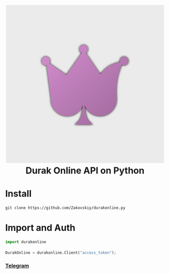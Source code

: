 
<h1 align="center">
  <br>
  <a href="https://github.com/Zakovskiy/durakonline.py"><img src="https://github.com/Zakovskiy/durakonline.py/blob/main/icon.png?raw=true" width="500"></a>
  <br>
  Durak Online API on Python
  <br>
</h1>

# Install
```
git clone https://github.com/Zakovskiy/durakonline.py
```

# Import and Auth
```python
import durakonline

DurakOnline = durakonline.Client("access_token");
```

### [Telegram](https://t.me/zakovskiy)
